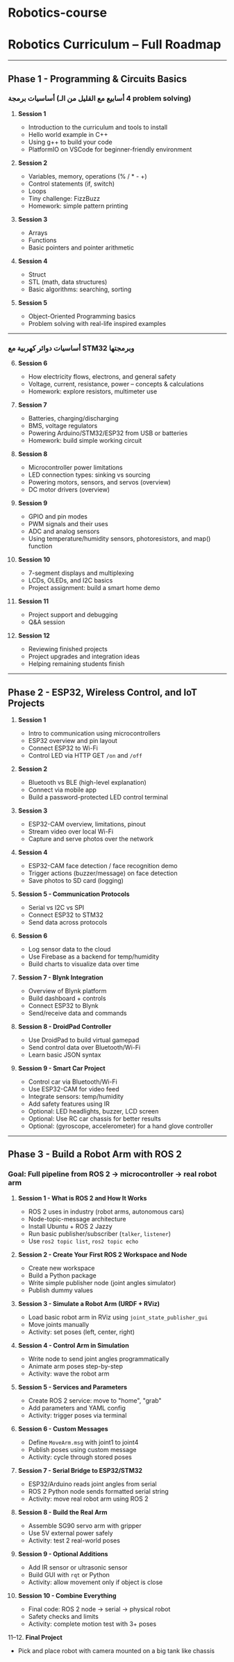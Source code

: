 # Robotics-course

# Robotics Curriculum – Full Roadmap

---

## Phase 1 - Programming & Circuits Basics

### أساسيات برمجة (4 أسابيع مع القليل من الـ problem solving)

1. **Session 1**
    - Introduction to the curriculum and tools to install
    - Hello world example in C++
    - Using g++ to build your code
    - PlatformIO on VSCode for beginner-friendly environment

2. **Session 2**
    - Variables, memory, operations (% / * - +)
    - Control statements (if, switch)
    - Loops
    - Tiny challenge: FizzBuzz
    - Homework: simple pattern printing

3. **Session 3**
    - Arrays
    - Functions
    - Basic pointers and pointer arithmetic

4. **Session 4**
    - Struct
    - STL (math, data structures)
    - Basic algorithms: searching, sorting

5. **Session 5**
    - Object-Oriented Programming basics
    - Problem solving with real-life inspired examples

---

### أساسيات دوائر كهربية مع STM32 وبرمجتها

6. **Session 6**
    - How electricity flows, electrons, and general safety
    - Voltage, current, resistance, power – concepts & calculations
    - Homework: explore resistors, multimeter use

7. **Session 7**
    - Batteries, charging/discharging
    - BMS, voltage regulators
    - Powering Arduino/STM32/ESP32 from USB or batteries
    - Homework: build simple working circuit

8. **Session 8**
    - Microcontroller power limitations
    - LED connection types: sinking vs sourcing
    - Powering motors, sensors, and servos (overview)
    - DC motor drivers (overview)

9. **Session 9**
    - GPIO and pin modes
    - PWM signals and their uses
    - ADC and analog sensors
    - Using temperature/humidity sensors, photoresistors, and map() function

10. **Session 10**
    - 7-segment displays and multiplexing
    - LCDs, OLEDs, and I2C basics
    - Project assignment: build a smart home demo

11. **Session 11**
    - Project support and debugging
    - Q&A session

12. **Session 12**
    - Reviewing finished projects
    - Project upgrades and integration ideas
    - Helping remaining students finish

---

## Phase 2 - ESP32, Wireless Control, and IoT Projects

1. **Session 1**
    - Intro to communication using microcontrollers
    - ESP32 overview and pin layout
    - Connect ESP32 to Wi-Fi
    - Control LED via HTTP GET `/on` and `/off`

2. **Session 2**
    - Bluetooth vs BLE (high-level explanation)
    - Connect via mobile app
    - Build a password-protected LED control terminal

3. **Session 3**
    - ESP32-CAM overview, limitations, pinout
    - Stream video over local Wi-Fi
    - Capture and serve photos over the network

4. **Session 4**
    - ESP32-CAM face detection / face recognition demo
    - Trigger actions (buzzer/message) on face detection
    - Save photos to SD card (logging)

5. **Session 5 - Communication Protocols**
    - Serial vs I2C vs SPI
    - Connect ESP32 to STM32
    - Send data across protocols

6. **Session 6**
    - Log sensor data to the cloud
    - Use Firebase as a backend for temp/humidity
    - Build charts to visualize data over time

7. **Session 7 - Blynk Integration**
    - Overview of Blynk platform
    - Build dashboard + controls
    - Connect ESP32 to Blynk
    - Send/receive data and commands

8. **Session 8 - DroidPad Controller**
    - Use DroidPad to build virtual gamepad
    - Send control data over Bluetooth/Wi-Fi
    - Learn basic JSON syntax

9. **Session 9 - Smart Car Project**
    - Control car via Bluetooth/Wi-Fi
    - Use ESP32-CAM for video feed
    - Integrate sensors:  temp/humidity
    - Add safety features using IR
    - Optional: LED headlights, buzzer, LCD screen
    - Optional: Use RC car chassis for better results
    - Optional: (gyroscope, accelerometer) for a hand glove controller

---

## Phase 3 - Build a Robot Arm with ROS 2

### Goal: Full pipeline from ROS 2 → microcontroller → real robot arm

1. **Session 1 - What is ROS 2 and How It Works**
    - ROS 2 uses in industry (robot arms, autonomous cars)
    - Node-topic-message architecture
    - Install Ubuntu + ROS 2 Jazzy
    - Run basic publisher/subscriber (`talker`, `listener`)
    - Use `ros2 topic list`, `ros2 topic echo`

2. **Session 2 - Create Your First ROS 2 Workspace and Node**
    - Create new workspace
    - Build a Python package
    - Write simple publisher node (joint angles simulator)
    - Publish dummy values

3. **Session 3 - Simulate a Robot Arm (URDF + RViz)**
    - Load basic robot arm in RViz using `joint_state_publisher_gui`
    - Move joints manually
    - Activity: set poses (left, center, right)

4. **Session 4 - Control Arm in Simulation**
    - Write node to send joint angles programmatically
    - Animate arm poses step-by-step
    - Activity: wave the robot arm

5. **Session 5 - Services and Parameters**
    - Create ROS 2 service: move to "home", "grab"
    - Add parameters and YAML config
    - Activity: trigger poses via terminal

6. **Session 6 - Custom Messages**
    - Define `MoveArm.msg` with joint1 to joint4
    - Publish poses using custom message
    - Activity: cycle through stored poses

7. **Session 7 - Serial Bridge to ESP32/STM32**
    - ESP32/Arduino reads joint angles from serial
    - ROS 2 Python node sends formatted serial string
    - Activity: move real robot arm using ROS 2

8. **Session 8 - Build the Real Arm**
    - Assemble SG90 servo arm with gripper
    - Use 5V external power safely
    - Activity: test 2 real-world poses

9. **Session 9 - Optional Additions**
    - Add IR sensor or ultrasonic sensor
    - Build GUI with `rqt` or Python
    - Activity: allow movement only if object is close

10. **Session 10 - Combine Everything**
    - Final code: ROS 2 node → serial → physical robot
    - Safety checks and limits
    - Activity: complete motion test with 3+ poses

11–12. **Final Project**
- Pick and place robot with camera mounted on a big tank like chassis

    
